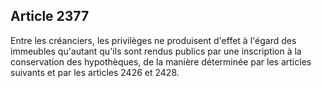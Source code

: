 Article 2377
----
Entre les créanciers, les privilèges ne produisent d'effet à l'égard des
immeubles qu'autant qu'ils sont rendus publics par une inscription à la
conservation des hypothèques, de la manière déterminée par les articles suivants
et par les articles 2426 et 2428.
